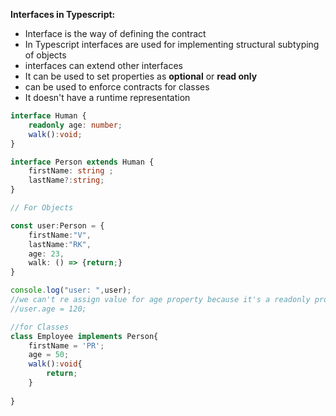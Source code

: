 **Interfaces in Typescript:**

- Interface is the way of defining the contract
- In Typescript interfaces are used for implementing structural subtyping of objects
- interfaces can extend other interfaces
- It can be used to set properties as **optional** or **read only**
- can be used to enforce contracts for classes
- It doesn't have a runtime representation

```typescript
interface Human {
    readonly age: number;
    walk():void;
}

interface Person extends Human {
    firstName: string ;
    lastName?:string;
}

// For Objects

const user:Person = {
    firstName:"V",
    lastName:"RK",
    age: 23,
    walk: () => {return;}
}

console.log("user: ",user);
//we can't re assign value for age property because it's a readonly property
//user.age = 120;

//for Classes
class Employee implements Person{
    firstName = 'PR';
    age = 50;
    walk():void{
        return;
    }
   
}
```

